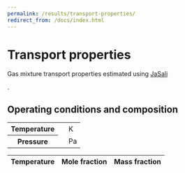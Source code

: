 ```yaml
---
permalink: /results/transport-properties/
redirect_from: /docs/index.html
---
```

# **Transport properties**
Gas mixture transport properties estimated using <a href="https://github.com/srebughini/JASALI">JaSali</a></p>.

## **Operating conditions and composition**
<table class="table table-dark">
  <tbody>
    <tr>
      <th scope="row">Temperature</th>
      <td id="T"></td>
      <td>K</td>
    </tr>
    <tr>
      <th scope="row">Pressure</th>
      <td id="P"></td>
      <td>Pa</td>
    </tr>
  </tbody>
</table>
<table class="table table-dark">
  <thead>
    <tr>
      <th scope="row">Temperature</th>
      <th >Mole fraction</th>
      <th >Mass fraction</th>
    </tr>
  </thead>
  <tbody>
  </tbody>
</table>